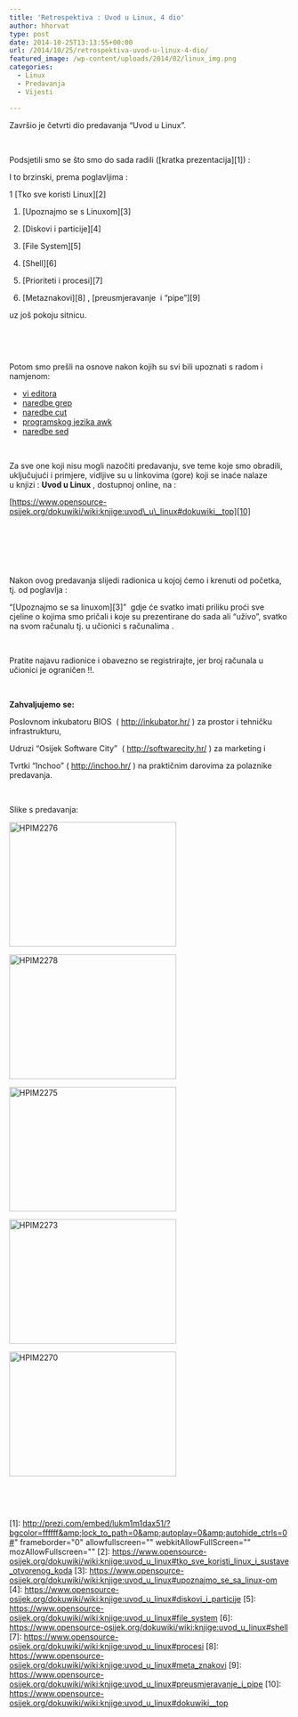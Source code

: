 ```yaml
---
title: 'Retrospektiva : Uvod u Linux, 4 dio'
author: hhorvat
type: post
date: 2014-10-25T13:13:55+00:00
url: /2014/10/25/retrospektiva-uvod-u-linux-4-dio/
featured_image: /wp-content/uploads/2014/02/linux_img.png
categories:
  - Linux
  - Predavanja
  - Vijesti

---
```

Završio je četvrti dio predavanja &#8220;Uvod u Linux&#8221;.

&nbsp;

Podsjetili smo se što smo do sada radili ([kratka prezentacija][1]) :

I to brzinski, prema poglavljima :

1 [Tko sve koristi Linux][2]

  1. [Upoznajmo se s Linuxom][3]</p> 
  2. [Diskovi i particije][4]

  3. [File System][5]

  4. [Shell][6]

  5. [Prioriteti i procesi][7]

  6. [Metaznakovi][8] , [preusmjeravanje  i &#8220;pipe&#8221;][9]

uz još pokoju sitnicu.

&nbsp;

&nbsp;

Potom smo prešli na osnove nakon kojih su svi bili upoznati s radom i namjenom:

<ul style="color: #666666;">
  <li>
    <a href="https://www.opensource-osijek.org/dokuwiki/wiki:knjige:uvod_u_linux#vi_editor"><span style="font-style: inherit; font-weight: inherit;">vi editora</span></a>
  </li>
  <li>
    <a href="https://www.opensource-osijek.org/dokuwiki/wiki:knjige:uvod_u_linux#grep"><span style="font-style: inherit; font-weight: inherit;">naredbe grep</span></a>
  </li>
  <li>
    <a href="https://www.opensource-osijek.org/dokuwiki/wiki:knjige:uvod_u_linux#cut">naredbe cut</a>
  </li>
  <li>
    <a href="https://www.opensource-osijek.org/dokuwiki/wiki:knjige:uvod_u_linux#awk">programskog jezika awk</a>
  </li>
  <li>
    <a href="https://www.opensource-osijek.org/dokuwiki/wiki:knjige:uvod_u_linux#sed">naredbe sed</a>
  </li>
</ul>

&nbsp;

Za sve one koji nisu mogli nazočiti predavanju, sve teme koje smo obradili, uključujući i primjere, vidljive su u linkovima (gore) koji se inaće nalaze u knjizi : **Uvod u Linux** , dostupnoj online, na :

[https://www.opensource-osijek.org/dokuwiki/wiki:knjige:uvod\_u\_linux#dokuwiki__top][10]

&nbsp;

&nbsp;

&nbsp;

Nakon ovog predavanja slijedi radionica u kojoj ćemo i krenuti od početka, tj. od poglavlja :

&#8220;[Upoznajmo se sa linuxom][3]&#8221;  gdje će svatko imati priliku proći sve cjeline o kojima smo pričali i koje su prezentirane do sada ali &#8220;uživo&#8221;, svatko na svom računalu tj. u učionici s računalima .

&nbsp;

Pratite najavu radionice i obavezno se registrirajte, jer broj računala u učionici je ograničen !!.

&nbsp;

**Zahvaljujemo** **se:**

Poslovnom inkubatoru BIOS  ( <http://inkubator.hr/> ) za prostor i tehničku infrastrukturu,

Udruzi &#8220;Osijek Software City&#8221;  ( <http://softwarecity.hr/> ) za marketing i

Tvrtki &#8220;Inchoo&#8221; ( <http://inchoo.hr/> ) na praktičnim darovima za polaznike predavanja.

&nbsp;

Slike s predavanja:

<a href="https://i1.wp.com/www.opensource-osijek.org/wordpress/wp-content/uploads/2014/10/HPIM2276.jpg?ssl=1" data-rel="lightbox-0" title=""><img class="alignnone size-medium wp-image-1764" src="https://i1.wp.com/www.opensource-osijek.org/wordpress/wp-content/uploads/2014/10/HPIM2276.jpg?resize=300%2C224&#038;ssl=1" alt="HPIM2276" width="300" height="224" srcset="https://i1.wp.com/www.opensource-osijek.org/wordpress/wp-content/uploads/2014/10/HPIM2276.jpg?resize=300%2C224&ssl=1 300w, https://i1.wp.com/www.opensource-osijek.org/wordpress/wp-content/uploads/2014/10/HPIM2276.jpg?resize=150%2C112&ssl=1 150w, https://i1.wp.com/www.opensource-osijek.org/wordpress/wp-content/uploads/2014/10/HPIM2276.jpg?resize=1024%2C766&ssl=1 1024w, https://i1.wp.com/www.opensource-osijek.org/wordpress/wp-content/uploads/2014/10/HPIM2276.jpg?w=1304&ssl=1 1304w" sizes="(max-width: 300px) 100vw, 300px" data-recalc-dims="1" /></a>

<a href="https://i2.wp.com/www.opensource-osijek.org/wordpress/wp-content/uploads/2014/10/HPIM2278.jpg?ssl=1" data-rel="lightbox-1" title=""><img class="alignnone size-medium wp-image-1765" src="https://i2.wp.com/www.opensource-osijek.org/wordpress/wp-content/uploads/2014/10/HPIM2278.jpg?resize=300%2C224&#038;ssl=1" alt="HPIM2278" width="300" height="224" srcset="https://i2.wp.com/www.opensource-osijek.org/wordpress/wp-content/uploads/2014/10/HPIM2278.jpg?resize=300%2C224&ssl=1 300w, https://i2.wp.com/www.opensource-osijek.org/wordpress/wp-content/uploads/2014/10/HPIM2278.jpg?resize=150%2C112&ssl=1 150w, https://i2.wp.com/www.opensource-osijek.org/wordpress/wp-content/uploads/2014/10/HPIM2278.jpg?resize=1024%2C766&ssl=1 1024w, https://i2.wp.com/www.opensource-osijek.org/wordpress/wp-content/uploads/2014/10/HPIM2278.jpg?w=1304&ssl=1 1304w" sizes="(max-width: 300px) 100vw, 300px" data-recalc-dims="1" /></a>

<a href="https://i0.wp.com/www.opensource-osijek.org/wordpress/wp-content/uploads/2014/10/HPIM2275.jpg?ssl=1" data-rel="lightbox-2" title=""><img class="alignnone size-medium wp-image-1763" src="https://i0.wp.com/www.opensource-osijek.org/wordpress/wp-content/uploads/2014/10/HPIM2275.jpg?resize=300%2C224&#038;ssl=1" alt="HPIM2275" width="300" height="224" srcset="https://i0.wp.com/www.opensource-osijek.org/wordpress/wp-content/uploads/2014/10/HPIM2275.jpg?resize=300%2C224&ssl=1 300w, https://i0.wp.com/www.opensource-osijek.org/wordpress/wp-content/uploads/2014/10/HPIM2275.jpg?resize=150%2C112&ssl=1 150w, https://i0.wp.com/www.opensource-osijek.org/wordpress/wp-content/uploads/2014/10/HPIM2275.jpg?resize=1024%2C766&ssl=1 1024w, https://i0.wp.com/www.opensource-osijek.org/wordpress/wp-content/uploads/2014/10/HPIM2275.jpg?w=1304&ssl=1 1304w" sizes="(max-width: 300px) 100vw, 300px" data-recalc-dims="1" /></a>

<a href="https://i1.wp.com/www.opensource-osijek.org/wordpress/wp-content/uploads/2014/10/HPIM2273.jpg?ssl=1" data-rel="lightbox-3" title=""><img class="alignnone size-medium wp-image-1762" src="https://i1.wp.com/www.opensource-osijek.org/wordpress/wp-content/uploads/2014/10/HPIM2273.jpg?resize=300%2C224&#038;ssl=1" alt="HPIM2273" width="300" height="224" srcset="https://i1.wp.com/www.opensource-osijek.org/wordpress/wp-content/uploads/2014/10/HPIM2273.jpg?resize=300%2C224&ssl=1 300w, https://i1.wp.com/www.opensource-osijek.org/wordpress/wp-content/uploads/2014/10/HPIM2273.jpg?resize=150%2C112&ssl=1 150w, https://i1.wp.com/www.opensource-osijek.org/wordpress/wp-content/uploads/2014/10/HPIM2273.jpg?resize=1024%2C766&ssl=1 1024w, https://i1.wp.com/www.opensource-osijek.org/wordpress/wp-content/uploads/2014/10/HPIM2273.jpg?w=1304&ssl=1 1304w" sizes="(max-width: 300px) 100vw, 300px" data-recalc-dims="1" /></a>

<a href="https://i0.wp.com/www.opensource-osijek.org/wordpress/wp-content/uploads/2014/10/HPIM2270.jpg?ssl=1" data-rel="lightbox-4" title=""><img class="alignnone size-medium wp-image-1761" src="https://i0.wp.com/www.opensource-osijek.org/wordpress/wp-content/uploads/2014/10/HPIM2270.jpg?resize=300%2C224&#038;ssl=1" alt="HPIM2270" width="300" height="224" srcset="https://i0.wp.com/www.opensource-osijek.org/wordpress/wp-content/uploads/2014/10/HPIM2270.jpg?resize=300%2C224&ssl=1 300w, https://i0.wp.com/www.opensource-osijek.org/wordpress/wp-content/uploads/2014/10/HPIM2270.jpg?resize=150%2C112&ssl=1 150w, https://i0.wp.com/www.opensource-osijek.org/wordpress/wp-content/uploads/2014/10/HPIM2270.jpg?resize=1024%2C766&ssl=1 1024w, https://i0.wp.com/www.opensource-osijek.org/wordpress/wp-content/uploads/2014/10/HPIM2270.jpg?w=1304&ssl=1 1304w" sizes="(max-width: 300px) 100vw, 300px" data-recalc-dims="1" /></a>

&nbsp;

&nbsp;

 [1]: http://prezi.com/embed/lukm1m1dax51/?bgcolor=ffffff&amp;lock_to_path=0&amp;autoplay=0&amp;autohide_ctrls=0#" frameborder="0" allowfullscreen="" webkitAllowFullScreen="" mozAllowFullscreen=""
 [2]: https://www.opensource-osijek.org/dokuwiki/wiki:knjige:uvod_u_linux#tko_sve_koristi_linux_i_sustave_otvorenog_koda
 [3]: https://www.opensource-osijek.org/dokuwiki/wiki:knjige:uvod_u_linux#upoznajmo_se_sa_linux-om
 [4]: https://www.opensource-osijek.org/dokuwiki/wiki:knjige:uvod_u_linux#diskovi_i_particije
 [5]: https://www.opensource-osijek.org/dokuwiki/wiki:knjige:uvod_u_linux#file_system
 [6]: https://www.opensource-osijek.org/dokuwiki/wiki:knjige:uvod_u_linux#shell
 [7]: https://www.opensource-osijek.org/dokuwiki/wiki:knjige:uvod_u_linux#procesi
 [8]: https://www.opensource-osijek.org/dokuwiki/wiki:knjige:uvod_u_linux#meta_znakovi
 [9]: https://www.opensource-osijek.org/dokuwiki/wiki:knjige:uvod_u_linux#preusmjeravanje_i_pipe
 [10]: https://www.opensource-osijek.org/dokuwiki/wiki:knjige:uvod_u_linux#dokuwiki__top